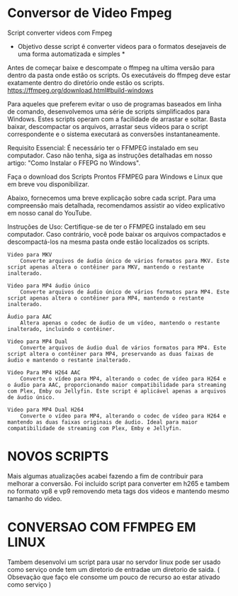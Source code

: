 # Conversor de Video Fmpeg
 Script converter videos com Fmpeg
 * Objetivo desse script é converter videos para o formatos desejaveis de uma forma automatizada e simples *

Antes de começar baixe e descompate o ffmpeg na ultima versão para dentro da pasta onde estão os scripts.
Os executáveis do ffmpeg deve estar exatamente dentro do diretório onde estão os scripts.
https://ffmpeg.org/download.html#build-windows

Para aqueles que preferem evitar o uso de programas baseados em linha de comando, desenvolvemos uma série de scripts simplificados para Windows. Estes scripts operam com a facilidade de arrastar e soltar. Basta baixar, descompactar os arquivos, arrastar seus vídeos para o script correspondente e o sistema executará as conversões instantaneamente.

Requisito Essencial: É necessário ter o FFMPEG instalado em seu computador. Caso não tenha, siga as instruções detalhadas em nosso artigo: "Como Instalar o FFEPG no Windows".

Faça o download dos Scripts Prontos FFMPEG para Windows e Linux que em breve vou disponibilizar.

Abaixo, fornecemos uma breve explicação sobre cada script. Para uma compreensão mais detalhada, recomendamos assistir ao vídeo explicativo em nosso canal do YouTube.

Instruções de Uso:
Certifique-se de ter o FFMPEG instalado em seu computador. Caso contrário, você pode baixar os arquivos compactados e descompactá-los na mesma pasta onde estão localizados os scripts.

    Video para MKV
        Converte arquivos de áudio único de vários formatos para MKV. Este script apenas altera o contêiner para MKV, mantendo o restante inalterado.

    Video para MP4 áudio único
        Converte arquivos de áudio único de vários formatos para MP4. Este script apenas altera o contêiner para MP4, mantendo o restante inalterado.

    Áudio para AAC
        Altera apenas o codec de áudio de um vídeo, mantendo o restante inalterado, incluindo o contêiner.

    Video para MP4 Dual
        Converte arquivos de áudio dual de vários formatos para MP4. Este script altera o contêiner para MP4, preservando as duas faixas de áudio e mantendo o restante inalterado.

    Video Para MP4 H264 AAC
        Converte o vídeo para MP4, alterando o codec de vídeo para H264 e o áudio para AAC, proporcionando maior compatibilidade para streaming com Plex, Emby ou Jellyfin. Este script é aplicável apenas a arquivos de áudio único.

    Video para MP4 Dual H264
        Converte o vídeo para MP4, alterando o codec de vídeo para H264 e mantendo as duas faixas originais de áudio. Ideal para maior compatibilidade de streaming com Plex, Emby e Jellyfin.

# NOVOS SCRIPTS

Mais algumas atualizações acabei fazendo a fim de contribuir para melhorar a conversão.
Foi incluido script para converter em h265 e tambem no formato vp8 e vp9 removendo meta tags dos videos e mantendo mesmo tamanho do video.

# CONVERSAO COM FFMPEG EM LINUX

Tambem desenvolvi um script para usar no servdor linux pode ser usado como serviço onde tem um diretorio de entradae um diretorio de saida. ( Obsevação que faço ele consome um pouco de recurso ao estar ativado como serviço )
